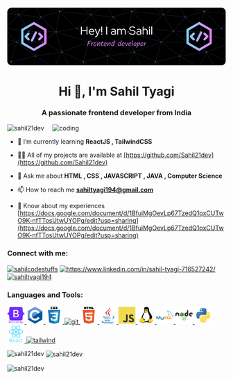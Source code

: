 ![logo](https://github.com/Sahil21dev/Sahil21dev/blob/main/github-header-image.png)
<h1 align="center">Hi 👋, I'm Sahil Tyagi</h1>
<h3 align="center">A passionate frontend developer from India</h3>
<img align="right" alt="coding" width="400" src="https://i.pinimg.com/originals/81/17/8b/81178b47a8598f0c81c4799f2cdd4057.gif">
<p align="left"> <img src="https://komarev.com/ghpvc/?username=sahil21dev&label=Profile%20views&color=0e75b6&style=flat" alt="sahil21dev" /> </p>

- 🌱 I’m currently learning **ReactJS , TailwindCSS**

- 👨‍💻 All of my projects are available at [https://github.com/Sahil21dev](https://github.com/Sahil21dev)

- 💬 Ask me about **HTML , CSS , JAVASCRIPT , JAVA , Computer Science**

- 📫 How to reach me **sahiltyagi194@gmail.com**

- 📄 Know about my experiences [https://docs.google.com/document/d/1BfuiMgOevLp67TzedQ1qxCUTwO9K-nfTTosUtwUYOPg/edit?usp=sharing](https://docs.google.com/document/d/1BfuiMgOevLp67TzedQ1qxCUTwO9K-nfTTosUtwUYOPg/edit?usp=sharing)

<h3 align="left">Connect with me:</h3>
<p align="left">
<a href="https://twitter.com/sahilcodestuffs" target="blank"><img align="center" src="https://raw.githubusercontent.com/rahuldkjain/github-profile-readme-generator/master/src/images/icons/Social/twitter.svg" alt="sahilcodestuffs" height="30" width="40" /></a>
<a href="https://linkedin.com/in/https://www.linkedin.com/in/sahil-tyagi-716527242/" target="blank"><img align="center" src="https://raw.githubusercontent.com/rahuldkjain/github-profile-readme-generator/master/src/images/icons/Social/linked-in-alt.svg" alt="https://www.linkedin.com/in/sahil-tyagi-716527242/" height="30" width="40" /></a>
<a href="https://www.leetcode.com/sahiltyagi194" target="blank"><img align="center" src="https://raw.githubusercontent.com/rahuldkjain/github-profile-readme-generator/master/src/images/icons/Social/leet-code.svg" alt="sahiltyagi194" height="30" width="40" /></a>
</p>

<h3 align="left">Languages and Tools:</h3>
<p align="left"> <a href="https://getbootstrap.com" target="_blank" rel="noreferrer"> <img src="https://raw.githubusercontent.com/devicons/devicon/master/icons/bootstrap/bootstrap-plain-wordmark.svg" alt="bootstrap" width="40" height="40"/> </a> <a href="https://www.cprogramming.com/" target="_blank" rel="noreferrer"> <img src="https://raw.githubusercontent.com/devicons/devicon/master/icons/c/c-original.svg" alt="c" width="40" height="40"/> </a> <a href="https://www.w3schools.com/css/" target="_blank" rel="noreferrer"> <img src="https://raw.githubusercontent.com/devicons/devicon/master/icons/css3/css3-original-wordmark.svg" alt="css3" width="40" height="40"/> </a> <a href="https://git-scm.com/" target="_blank" rel="noreferrer"> <img src="https://www.vectorlogo.zone/logos/git-scm/git-scm-icon.svg" alt="git" width="40" height="40"/> </a> <a href="https://www.w3.org/html/" target="_blank" rel="noreferrer"> <img src="https://raw.githubusercontent.com/devicons/devicon/master/icons/html5/html5-original-wordmark.svg" alt="html5" width="40" height="40"/> </a> <a href="https://www.java.com" target="_blank" rel="noreferrer"> <img src="https://raw.githubusercontent.com/devicons/devicon/master/icons/java/java-original.svg" alt="java" width="40" height="40"/> </a> <a href="https://developer.mozilla.org/en-US/docs/Web/JavaScript" target="_blank" rel="noreferrer"> <img src="https://raw.githubusercontent.com/devicons/devicon/master/icons/javascript/javascript-original.svg" alt="javascript" width="40" height="40"/> </a> <a href="https://www.linux.org/" target="_blank" rel="noreferrer"> <img src="https://raw.githubusercontent.com/devicons/devicon/master/icons/linux/linux-original.svg" alt="linux" width="40" height="40"/> </a> <a href="https://www.mysql.com/" target="_blank" rel="noreferrer"> <img src="https://raw.githubusercontent.com/devicons/devicon/master/icons/mysql/mysql-original-wordmark.svg" alt="mysql" width="40" height="40"/> </a> <a href="https://nodejs.org" target="_blank" rel="noreferrer"> <img src="https://raw.githubusercontent.com/devicons/devicon/master/icons/nodejs/nodejs-original-wordmark.svg" alt="nodejs" width="40" height="40"/> </a> <a href="https://www.python.org" target="_blank" rel="noreferrer"> <img src="https://raw.githubusercontent.com/devicons/devicon/master/icons/python/python-original.svg" alt="python" width="40" height="40"/> </a> <a href="https://reactjs.org/" target="_blank" rel="noreferrer"> <img src="https://raw.githubusercontent.com/devicons/devicon/master/icons/react/react-original-wordmark.svg" alt="react" width="40" height="40"/> </a> <a href="https://tailwindcss.com/" target="_blank" rel="noreferrer"> <img src="https://www.vectorlogo.zone/logos/tailwindcss/tailwindcss-icon.svg" alt="tailwind" width="40" height="40"/> </a> </p>

<p><img align="left" src="https://github-readme-stats.vercel.app/api/top-langs?username=sahil21dev&show_icons=true&locale=en&layout=compact" alt="sahil21dev" /></p>

<p>&nbsp;<img align="center" src="https://github-readme-stats.vercel.app/api?username=sahil21dev&show_icons=true&locale=en" alt="sahil21dev" /></p>

<p><img align="center" src="https://github-readme-streak-stats.herokuapp.com/?user=sahil21dev&" alt="sahil21dev" /></p>
